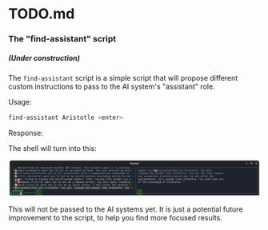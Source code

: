 <!-- markdownlint-disable MD001 -->
# TODO.md

### The "find-assistant" script

##### (Under construction)

The `find-assistant` script is a simple script that will propose different custom instructions to pass to the AI system's "assistant" role.

Usage:

```bash
find-assistant Aristotle <enter>
```

Response:

The shell will turn into this:

![terminal window screenshot](resources/find-assistant-screenshot-terminalwindow-ann.png)

This will not be passed to the AI systems yet. It is just a potential future improvement to the script, to help you find  more focused results.

